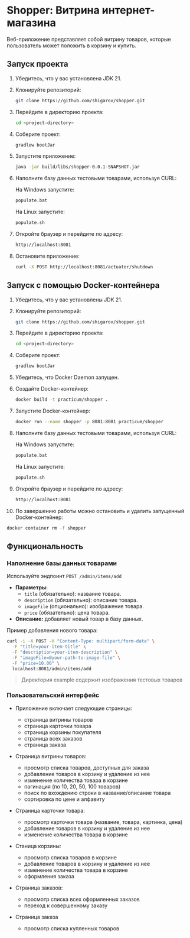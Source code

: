 # Shopper: Витрина интернет-магазина

Веб-приложение представляет собой витрину товаров, которые пользователь может положить в корзину и купить.

## Запуск проекта

1. Убедитесь, что у вас установлена JDK 21.
2. Клонируйте репозиторий:
    ```bash
    git clone https://github.com/shigarov/shopper.git
    ```
3. Перейдите в директорию проекта:
    ```bash 
    cd <project-directory>
    ```
4. Соберите проект:
    ```bash 
    gradlew bootJar
    ```
5. Запустите приложение:
    ```bash 
    java -jar build/libs/shopper-0.0.1-SNAPSHOT.jar
    ```
6. Наполните базу данных тестовыми товарами, используя CURL:

   На Windows запустите:
    ```bash 
    populate.bat
    ```
   На Linux запустите:
    ```bash 
    populate.sh
    ```
7. Откройте браузер и перейдите по адресу:
    ```bash 
    http://localhost:8081
    ```
8. Остановите приложение:
   ```bash
   curl -X POST http://localhost:8081/actuator/shutdown
   ```

## Запуск с помощью Docker-контейнера

1. Убедитесь, что у вас установлены JDK 21.
2. Клонируйте репозиторий:
    ```bash
    git clone https://github.com/shigarov/shopper.git
    ```
3. Перейдите в директорию проекта:
    ```bash 
    cd <project-directory>
    ```
4. Соберите проект:
    ```bash 
    gradlew bootJar
    ```
5. Убедитесь, что Docker Daemon запущен.
6. Создайте Docker-контейнер:
   ```bash
   docker build -t practicum/shopper .
   ```
7. Запустите Docker-контейнер:
   ```bash
   docker run --name shopper -p 8081:8081 practicum/shopper
   ```
8. Наполните базу данных тестовыми товарами, используя CURL:

   На Windows запустите:
    ```bash 
    populate.bat
    ```
   На Linux запустите:
    ```bash 
    populate.sh
    ```
9. Откройте браузер и перейдите по адресу:
    ```bash 
    http://localhost:8081
    ```
10. По завершению работы можно остановить и удалить запущенный Docker-контейнер:
   ```bash
   docker container rm -f shopper
   ```

## Функциональность

### Наполнение базы данных товарами

Используйте эндпоинт `POST /admin/items/add`
- **Параметры:**
   - `title` (обязательно): название товара.
   - `description` (обязательно): описание товара.
   - `imageFile` (опционально): изображение товара.
   - `price` (обязательно): цена товара.
- **Описание:** добавляет новый товар в базу данных.

Пример добавления нового товара: 
```bash
curl -i -X POST -H "Content-Type: multipart/form-data" \
  -F "title=your-item-title" \
  -F "description=your-item-description" \
  -F "imageFile=@your-path-to-image-file" \
  -F "price=10.00" \
  localhost:8081/admin/items/add
```

> Директория example содержит изображения тестовых товаров

### Пользовательский интерфейс

- Приложение включает следующие страницы: 
  - страница витрины товаров
  - страница карточки товара
  - страница корзины покупателя
  - страница всех заказов
  - страница заказа
  
- Страница витрины товаров:
  - просмотр списка товаров, доступных для заказа
  - добавление товаров в корзину и удаление из нее
  - изменение количества товара в корзине
  - пагинация (по 10, 20, 50, 100 товаров)
  - поиск по вхождению строки в название/описание товара
  - сортировка по цене и алфавиту

- Страница карточки товара:
  - просмотр карточки товара (название, товара, картинка, цена)
  - добавление товаров в корзину и удаление из нее
  - изменение количества товара в корзине

- Станица корзины:
  - просмотр списка товаров в корзине
  - добавление товаров в корзину и удаление из нее
  - изменение количества товара в корзине
  - оформления заказа

- Страница заказов:
  - просмотр списка всех оформленных заказов
  - переход к совершенному заказу

- Страница заказа 
  - просмотр списка купленных товаров
